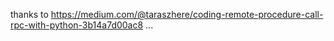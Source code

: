 thanks to https://medium.com/@taraszhere/coding-remote-procedure-call-rpc-with-python-3b14a7d00ac8 ...
